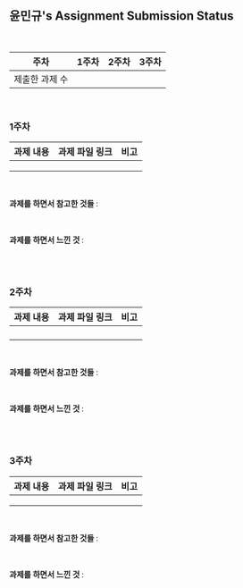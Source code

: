 ## 윤민규's Assignment Submission Status

<br>

| 주차 | 1주차 | 2주차 | 3주차 |
| :---: | :---: | :---: | :---: |
| 제출한 과제 수 |  |  |  |

<br>

### 1주차

| 과제 내용 | 과제 파일 링크 | 비고 |
| :---: | :---: | :---: |
|  |  |  |
|  |  |  |
|  |  |  |

<br>

<b> 과제를 하면서 참고한 것들 </b> :



<br>

<b> 과제를 하면서 느낀 것 </b> :



<br>
<br>

### 2주차

| 과제 내용 | 과제 파일 링크 | 비고 |
| :---: | :---: | :---: |
|  |  |  |
|  |  |  |
|  |  |
|  |  |  |

<br>

<b> 과제를 하면서 참고한 것들 </b> :



<br>

<b> 과제를 하면서 느낀 것 </b> :



<br>
<br>

### 3주차

| 과제 내용 | 과제 파일 링크 | 비고 |
| :---: | :---: | :---: |
|  |  |  |
|  |  |  |
|  |  |  |

<br>

<b> 과제를 하면서 참고한 것들 </b> :



<br>

<b> 과제를 하면서 느낀 것 </b> :



<br>
<br>
